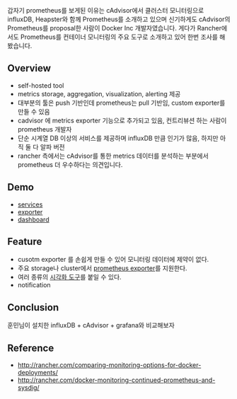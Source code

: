 갑자기 prometheus를 보게된 이유는 cAdvisor에서 클러스터 모니터링으로 influxDB, Heapster와 함께 Prometheus를 소개하고 있으며 신기하게도 cAdvisor의 Prometheus를 proposal한 사람이 Docker Inc 개발자였습니다. 게다가 Rancher에서도 Prometheus를 컨테이너 모니터링의 주요 도구로 소개하고 있어 한번 조사를 해봤습니다. 

## Overview 

- self-hosted tool
- metrics storage, aggregation, visualization, alerting 제공
- 대부분의 툴은 push 기반인데 prometheus는 pull 기반임, custom exporter를 만들 수 있음  
- cadvisor 에 metrics exporter 기능으로 추가되고 있음, 컨트리뷰션 하는 사람이 prometheus 개발자
- 단순 시계열 DB 이상의 서비스를 제공하며 influxDB 만큼 인기가 많음, 하지만 아직 둘 다 알파 버전
- rancher 측에서는 cAdvisor를 통한 metrics 데이터를 분석하는 부분에서 prometheus 더 우수하다는 의견입니다.

## Demo

- [services](http://10.64.51.185:9090/)
- [exporter](http://10.64.51.185:9104/metrics)
- [dashboard](http://10.64.51.185:3000/dash1)

## Feature

- cusotm exporter 를 손쉽게 만들 수 있어 모니터링 데이터에 제약이 없다. 
- 주요 storage나 cluster에서 [prometheus exporter](http://prometheus.io/docs/instrumenting/exporters/)를 지원한다.
- 여러 종류의 [시각화 도구](http://prometheus.io/docs/visualization/promdash/)를 붙일 수 있다.  
- notification

## Conclusion 

훈민님이 설치한 influxDB + cAdvisor + grafana와 비교해보자  

## Reference 

- http://rancher.com/comparing-monitoring-options-for-docker-deployments/
- http://rancher.com/docker-monitoring-continued-prometheus-and-sysdig/
